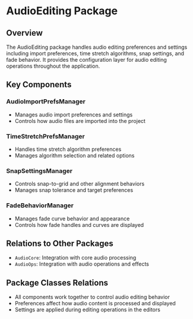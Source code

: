 # AudioEditing Package

## Overview
The AudioEditing package handles audio editing preferences and settings including import preferences, time stretch algorithms, snap settings, and fade behavior. It provides the configuration layer for audio editing operations throughout the application.

## Key Components

### AudioImportPrefsManager
- Manages audio import preferences and settings
- Controls how audio files are imported into the project

### TimeStretchPrefsManager
- Handles time stretch algorithm preferences
- Manages algorithm selection and related options

### SnapSettingsManager
- Controls snap-to-grid and other alignment behaviors
- Manages snap tolerance and target preferences

### FadeBehaviorManager
- Manages fade curve behavior and appearance
- Controls how fade handles and curves are displayed

## Relations to Other Packages
- `AudioCore`: Integration with core audio processing
- `AudioOps`: Integration with audio operations and effects

## Package Classes Relations
- All components work together to control audio editing behavior
- Preferences affect how audio content is processed and displayed
- Settings are applied during editing operations in the editors